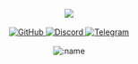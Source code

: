 <p align="center">
  <a href="https://discord.com/users/763141886834769980"> <img align="center" src="https://lanyard.kyrie25.dev/api/763141886834769980?waveColor=222&waveSpotifyColor=212121&gradient=fff&borderRadius=25px&bg=000&animatedDecoration=false&hideNameplate=false&hideTimestamp=true&hideBadges=false&hideActivity=false&hideProfile=false&showDisplayName=false"/></a>
  <br>
  <br>
  <a href="https://github.com/doxiado-dev">
    <img src="https://img.shields.io/badge/-GitHub-black?style=plastic&logo=github&logoColor=white" alt="GitHub" />
  </a>
  <a href="https://discord.com/users/763141886834769980">
    <img src="https://img.shields.io/badge/-Discord-black?style=plastic&logo=discord&logoColor=white" alt="Discord" />
  </a>
  <a href="https://t.me/doxiado">
    <img src="https://img.shields.io/badge/-Telegram-black?style=plastic&logo=telegram&logoColor=white" alt="Telegram" />
  </a>
  <br>
  <br>
  <img src="https://komarev.com/ghpvc/?username=doxiado-dev&color=black&style=plastic" alt=":name" />
  <br>
  <br>

</p>
